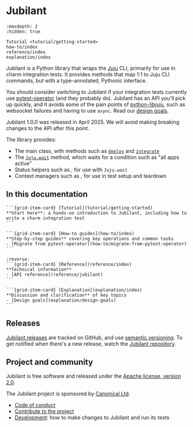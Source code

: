 # Jubilant

```{toctree}
:maxdepth: 2
:hidden: true

Tutorial <tutorial/getting-started>
how-to/index
reference/index
explanation/index
```

Jubilant is a Python library that wraps the [Juju](https://juju.is/) CLI, primarily for use in charm integration tests. It provides methods that map 1:1 to Juju CLI commands, but with a type-annotated, Pythonic interface.

You should consider switching to Jubilant if your integration tests currently use [pytest-operator](https://github.com/charmed-kubernetes/pytest-operator) (and they probably do). Jubilant has an API you'll pick up quickly, and it avoids some of the pain points of [python-libjuju](https://github.com/juju/python-libjuju/), such as websocket failures and having to use `async`. Read our [design goals](explanation/design-goals).

Jubilant 1.0.0 was released in April 2025. We will avoid making breaking changes to the API after this point.


The library provides:

- The main [](jubilant.Juju) class, with methods such as [`deploy`](jubilant.Juju.deploy) and [`integrate`](jubilant.Juju.integrate)
- The [`Juju.wait`](jubilant.Juju.wait) method, which waits for a condition such as "all apps active"
- Status helpers such as [](jubilant.all_active), for use with `Juju.wait`
- Context managers such as [](jubilant.temp_model), for use in test setup and teardown


## In this documentation

````{grid} 1 1 2 2
```{grid-item-card} [Tutorial](tutorial/getting-started)
**Start here**: a hands-on introduction to Jubilant, including how to write a charm integration test
```

```{grid-item-card} [How-to guides](how-to/index)
**Step-by-step guides** covering key operations and common tasks
- [Migrate from pytest-operator](how-to/migrate-from-pytest-operator)
```
````

````{grid} 1 1 2 2
:reverse:
```{grid-item-card} [Reference](reference/index)
**Technical information**
- [API reference](reference/jubilant)
```

```{grid-item-card} [Explanation](explanation/index)
**Discussion and clarification** of key topics
- [Design goals](explanation/design-goals)
```
````


## Releases

[Jubilant releases](https://github.com/canonical/jubilant/releases) are tracked on GitHub, and use [semantic versioning](https://semver.org/). To get notified when there's a new release, watch the [Jubilant repository](https://github.com/canonical/jubilant).


## Project and community

Jubilant is free software and released under the [Apache license, version 2.0](https://www.apache.org/licenses/LICENSE-2.0).

The Jubilant project is sponsored by [Canonical Ltd](https://www.canonical.com).

- [Code of conduct](https://ubuntu.com/community/ethos/code-of-conduct)
- [Contribute to the project](https://github.com/canonical/jubilant?tab=readme-ov-file#contributing-and-developing)
- [Development](https://github.com/canonical/jubilant?tab=readme-ov-file#contributing-and-developing): how to make changes to Jubilant and run its tests
